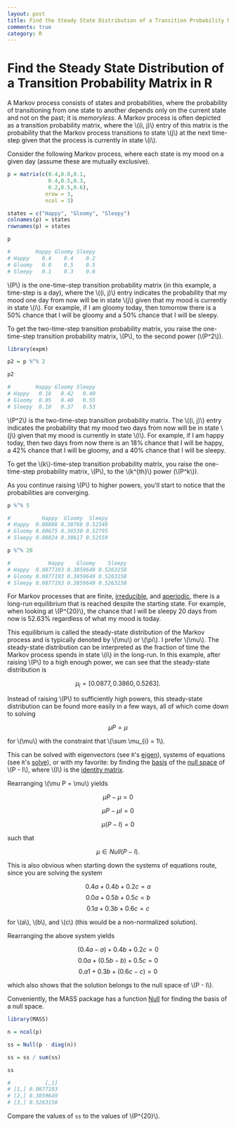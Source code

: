 ```yaml
---
layout: post
title: Find the Steady State Distribution of a Transition Probability Matrix in R.
comments: true
category: R
---
```


# Find the Steady State Distribution of a Transition Probability Matrix in R

A Markov process consists of states and probabilities, where the probability of transitioning from one state to another depends only on the current state and not on the past; it is _memoryless_. A Markov process is often depicted as a transition probability matrix, where the \\((i, j)\\) entry of this matrix is the probability that the Markov process transitions to state \\(j\\) at the next time-step given that the process is currently in state \\(i\\).

Consider the following Markov process, where each state is my mood on a given day (assume these are mutually exclusive).

```r
p = matrix(c(0.4,0.0,0.1,
             0.4,0.5,0.3,
             0.2,0.5,0.6),
            nrow = 3,
            ncol = 3)

states = c("Happy", "Gloomy", "Sleepy")
colnames(p) = states
rownames(p) = states

p

#        Happy Gloomy Sleepy
# Happy    0.4    0.4    0.2
# Gloomy   0.0    0.5    0.5
# Sleepy   0.1    0.3    0.6
```

\\(P\\) is the one-time-step transition probability matrix (in this example, a time-step is a day), where the \\((i, j)\\) entry indicates the probability that my mood one day from now will be in state \\(j\\) given that my mood is currently in state \\(i\\). For example, if I am gloomy today, then tomorrow there is a 50% chance that I will be gloomy and a 50% chance that I will be sleepy.

To get the two-time-step transition probability matrix, you raise the one-time-step transition probability matrix, \\(P\\), to the second power (\\(P^2\\)).

```r
library(expm)

p2 = p %^% 2

p2

#        Happy Gloomy Sleepy
# Happy   0.18   0.42   0.40
# Gloomy  0.05   0.40   0.55
# Sleepy  0.10   0.37   0.53
```

\\(P^2\\) is the two-time-step transition probability matrix. The \\((i, j)\\) entry indicates the probability that my mood two days from now will be in state \\(j\\) given that my mood is currently in state \\(i\\). For example, if I am happy today, then two days from now there is an 18% chance that I will be happy, a 42% chance that I will be gloomy, and a 40% chance that I will be sleepy.

To get the \\(k\\)-time-step transition probability matrix, you raise the one-time-step probability matrix, \\(P\\), to the \\(k^{th}\\) power (\\(P^k\\)).

As you continue raising \\(P\\) to higher powers, you'll start to notice that the probabilities are converging.

```r
p %^% 5

#          Happy  Gloomy  Sleepy
# Happy  0.08886 0.38766 0.52348
# Gloomy 0.08675 0.38530 0.52795
# Sleepy 0.08824 0.38617 0.52559

p %^% 20

#            Happy    Gloomy    Sleepy
# Happy  0.0877193 0.3859649 0.5263158
# Gloomy 0.0877193 0.3859649 0.5263158
# Sleepy 0.0877193 0.3859649 0.5263158
```

For Markov processes that are finite, [irreducible](http://en.wikipedia.org/wiki/Markov_chain#Reducibility), and [aperiodic](http://en.wikipedia.org/wiki/Markov_chain#Periodicity), there is a long-run equilibrium that is reached despite the starting state. For example, when looking at \\(P^{20}\\), the chance that I will be sleepy 20 days from now is 52.63% regardless of what my mood is today.

This equilibrium is called the steady-state distribution of the Markov process and is typically denoted by \\(\mu\\) or \\(\pi\\). I prefer \\(\mu\\). The steady-state distribution can be interpreted as the fraction of time the Markov process spends in state \\(i\\) in the long-run. In this example, after raising \\(P\\) to a high enough power, we can see that the steady-state distribution is

$$ \mu_{i} = [0.0877, 0.3860, 0.5263]. $$

Instead of raising \\(P\\) to sufficiently high powers, this steady-state distribution can be found more easily in a few ways, all of which come down to solving

$$ \mu P = \mu $$

for \\(\mu\\) with the constraint that \\(\sum \mu_{i} = 1\\).

This can be solved with eigenvectors (see `R`'s [eigen](http://stat.ethz.ch/R-manual/R-devel/library/base/html/eigen.html)), systems of equations (see `R`'s [solve](http://stat.ethz.ch/R-manual/R-devel/library/base/html/solve.html)), or with my favorite: by finding the [basis](http://en.wikipedia.org/wiki/Basis_%28linear_algebra%29) of the [null space](http://en.wikipedia.org/wiki/Kernel_%28linear_algebra%29) of \\(P - I\\), where \\(I\\) is the [identity matrix](http://en.wikipedia.org/wiki/Identity_matrix).

Rearranging \\(\mu P = \mu\\) yields

$$ \mu P - \mu = 0 $$

$$ \mu P - \mu I = 0 $$

$$ \mu (P - I) = 0 $$

such that

$$ \mu \in Null(P - I). $$

This is also obvious when starting down the systems of equations route, since you are solving the system

$$ 0.4a + 0.4b + 0.2c = a $$
$$ 0.0a + 0.5b + 0.5c = b $$
$$ 0.1a + 0.3b + 0.6c = c $$

for \\(a\\), \\(b\\), and \\(c\\) (this would be a non-normalized solution).

Rearranging the above system yields

$$ (0.4a - a) + 0.4b + 0.2c = 0 $$
$$ 0.0a + (0.5b - b) + 0.5c = 0 $$
$$ 0.a1 + 0.3b + (0.6c - c) = 0 $$

which also shows that the solution belongs to the null space of \\(P - I\\).

Conveniently, the MASS package has a function [Null](http://stat.ethz.ch/R-manual/R-patched/library/MASS/html/Null.html) for finding the basis of a null space.

```r
library(MASS)

n = ncol(p)

ss = Null(p - diag(n))

ss = ss / sum(ss)

ss

#           [,1]
# [1,] 0.0877193
# [2,] 0.3859649
# [3,] 0.5263158
```

Compare the values of `ss` to the values of \\(P^{20}\\).







